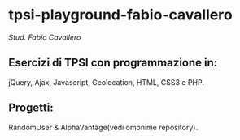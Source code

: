 # tpsi-playground-fabio-cavallero

_Stud. Fabio Cavallero_

## Esercizi di TPSI con programmazione in:

jQuery, Ajax, Javascript, Geolocation, HTML, CSS3 e PHP.

## Progetti: 

RandomUser & AlphaVantage(vedi omonime repository).
